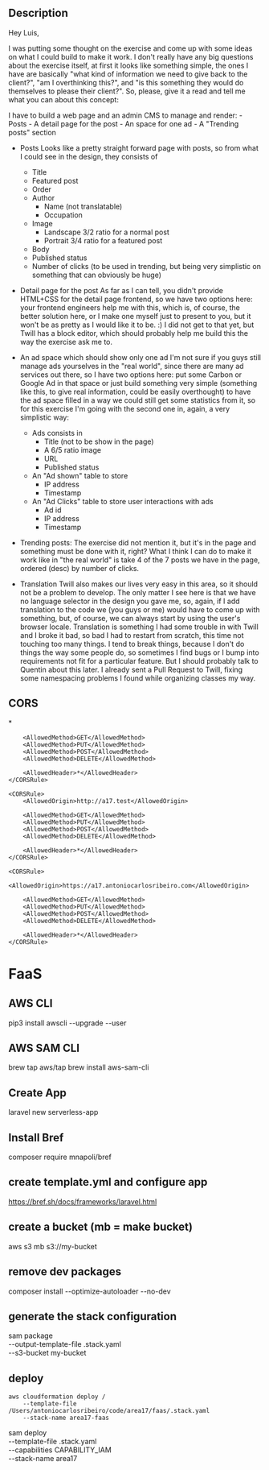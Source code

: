 ## Description

Hey Luis,

I was putting some thought on the exercise and come up with some ideas on what I could build to make it work. I don't really have any big questions about the exercise itself, at first it looks like something simple, the ones I have are basically "what kind of information we need to give back to the client?", "am I overthinking this?", and "is this something they would do themselves to please their client?". So, please, give it a read and tell me what you can about this concept:

I have to build a web page and an admin CMS to manage and render:
    - Posts
    - A detail page for the post
    - An space for one ad
    - A "Trending posts" section
    
- Posts 
Looks like a pretty straight forward page with posts, so from what I could see in the design, they consists of   
    - Title
    - Featured post
    - Order
    - Author
        - Name (not translatable)
        - Occupation
    - Image
        - Landscape 3/2 ratio for a normal post
        - Portrait 3/4 ratio for a featured post
    - Body  
    - Published status
    - Number of clicks (to be used in trending, but being very simplistic on something that can obviously be huge)

- Detail page for the post
As far as I can tell, you didn't provide HTML+CSS for the detail page frontend, so we have two options here: your frontend engineers help me with this, which is, of course, the better solution here, or I make one myself just to present to you, but it won't be as pretty as I would like it to be. :)
I did not get to that yet, but Twill has a block editor, which should probably help me build this the way the exercise ask me to. 
                        
- An ad space which should show only one ad
I'm not sure if you guys still manage ads yourselves in the "real world", since there are many ad services out there, so I have two options here: put some Carbon or Google Ad in that space or just build something very simple (something like this, to give real information, could be easily overthought) to have the ad space filled in a way we could still get some statistics from it, so for this exercise I'm going with the second one in, again, a very simplistic way:
    - Ads consists in
        - Title (not to be show in the page)
        - A 6/5 ratio image
        - URL
        - Published status
    - An "Ad shown" table to store
        - IP address
        - Timestamp      
    - An "Ad Clicks" table to store user interactions with ads
        - Ad id
        - IP address
        - Timestamp        

- Trending posts:
The exercise did not mention it, but it's in the page and something must be done with it, right? What I think I can do to make it work like in "the real world" is take 4 of the 7 posts we have in the page, ordered (desc) by number of clicks.    

- Translation
Twill also makes our lives very easy in this area, so it should not be a problem to develop. The only matter I see here is that we have no language selector in the design you gave me, so, again, if I add translation to the code we (you guys or me) would have to come up with something, but, of course, we can always start by using the user's browser locale. 
Translation is something I had some trouble in with Twill and I broke it bad, so bad I had to restart from scratch, this time not touching too many things. I tend to break things, because I don't do things the way some people do, so sometimes I find bugs or I bump into requirements not fit for a particular feature. But I should probably talk to Quentin about this later. I already sent a Pull Request to Twill, fixing some namespacing problems I found while organizing classes my way. 

## CORS
<CORSConfiguration>
    <CORSRule>
        <AllowedOrigin>*</AllowedOrigin>
        
        <AllowedMethod>GET</AllowedMethod>
        <AllowedMethod>PUT</AllowedMethod>
        <AllowedMethod>POST</AllowedMethod>
        <AllowedMethod>DELETE</AllowedMethod>
        
        <AllowedHeader>*</AllowedHeader>
    </CORSRule>
    
    <CORSRule>
        <AllowedOrigin>http://a17.test</AllowedOrigin>
        
        <AllowedMethod>GET</AllowedMethod>
        <AllowedMethod>PUT</AllowedMethod>
        <AllowedMethod>POST</AllowedMethod>
        <AllowedMethod>DELETE</AllowedMethod>
        
        <AllowedHeader>*</AllowedHeader>
    </CORSRule>
    
    <CORSRule>
        <AllowedOrigin>https://a17.antoniocarlosribeiro.com</AllowedOrigin>
        
        <AllowedMethod>GET</AllowedMethod>
        <AllowedMethod>PUT</AllowedMethod>
        <AllowedMethod>POST</AllowedMethod>
        <AllowedMethod>DELETE</AllowedMethod>
        
        <AllowedHeader>*</AllowedHeader>
    </CORSRule>
</CORSConfiguration>


# FaaS
## AWS CLI
pip3 install awscli --upgrade --user
 
## AWS SAM CLI
brew tap aws/tap
brew install aws-sam-cli

## Create App
laravel new serverless-app

## Install Bref
composer require mnapoli/bref

## create template.yml and configure app
https://bref.sh/docs/frameworks/laravel.html

## create a bucket (mb = make bucket)
aws s3 mb s3://my-bucket

## remove dev packages
composer install --optimize-autoloader --no-dev

## generate the stack configuration
sam package \
    --output-template-file .stack.yaml \
    --s3-bucket my-bucket

## deploy
    aws cloudformation deploy / 
        --template-file /Users/antoniocarlosribeiro/code/area17/faas/.stack.yaml 
        --stack-name area17-faas

sam deploy \
    --template-file .stack.yaml \
    --capabilities CAPABILITY_IAM \
    --stack-name area17
